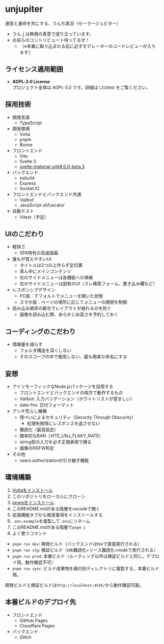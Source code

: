 # unjupiter
運営と運命を共にする、うんち実況（セーラージュピター）

- うんｊは無償の善意で成り立っています。
- お前らのコントリビュート待ってるぜ！
  - （※本番に取り込まれる前に必ずモデレーターのコードレビューが入ります）

## ライセンス適用範囲
- **AGPL-3.0 License**  
  プロジェクト全体は AGPL-3.0 です。詳細は `LICENSE` をご覧ください。

## 採用技術
- 開発言語
  - TypeScript
- 開発環境
  - Volta
  - pnpm
  - Biome
- フロントエンド
  - Vite
  - Svelte 5
  - svelte-material-ui@8.0.0-beta.3
- バックエンド
  - esbuild
  - Express
  - Socket.IO
- フロントエンドとバックエンド共通
  - Valibot
  - JavaScript obfuscator
- 自動テスト
  - Vitest（予定）

## UIのこだわり
- 軽快さ
  - SPA特有の高速描画
- 誰もが覚えやすいUI
  - タイトルは2つ以上作らず定位置
  - 真ん中にメインコンテンツ
  - 左のサイドメニューは各機能への導線
  - 右のサイドメニューは固有のUI（スレ検索フォーム、書き込み欄など）
- レスポンシブデザイン
  - PC版：デフォルトでメニューを開いた状態
  - スマホ版：ページの場所に応じてメニューの開閉を制御
- 読み込み順序の都合でレイアウトが崩れるのを防ぐ
  - 画像を読み込む際、あらかじめ高さを予約しておく

## コーディングのこだわり
- 情報量を減らす
  - フォルダ構造を深くしない
  - そのスコープの中で衝突しない、最も簡素な命名にする

## 妄想
- アイソモーフィックなNode.jsパッケージを採用する
  - フロントエンドとバックエンドの両方で動作するもの
  - Valibot: 入力バリデーション（ホワイトリストが望ましい）
  - date-fns: 日付フォーマット
- アンチ荒らし機構
  - 隠ぺいによるセキュリティ（Security Through Obscurity）
    - 処理失敗時にレスポンスを返させない
  - 難読化（最高設定）
  - 確率的なBAN（VITE_UNJ_FLAKY_RATE）
  - string型の入力を必ず正規表現で縛る
  - 画像のNSFW判定
- その他
  - users.authorizationの引き継ぎ機能

## 環境構築
1. [Voltaをインストール](https://docs.volta.sh/guide/getting-started)
1. このリポジトリをローカルにクローン
1. [pnpmをインストール](https://pnpm.io/ja/installation)
1. このREADME.mdがある階層をvscodeで開く
1. 拡張機能タブから推奨事項をインストールする
1. `.env.example`を複製して`.env`にリネーム
1. このREADME.mdがある階層で`pnpm i`
1. よく使うコマンド
  - `pnpm run dev`: 開発ビルド（バックエンドはtsxで直接実行される）
  - `pnpm run stg`: 検証ビルド（idb難読化+ソース難読化+nodeで実行される）
  - `pnpm run prod`: 本番ビルド（ルーティング以外は検証ビルドと同じ。デプロイ用。動作確認不可）
  - `pnpm run sync`: ビルド成果物を親の別ディレクトリに複製する。本番ビルド用。

開発ビルドと検証ビルドは`http://localhost:4545/`から動作確認可能。

## 本番ビルドのデプロイ先
- フロントエンド
  - GitHub Pages
  - Cloudflare Pages
- バックエンド
  - Glitch